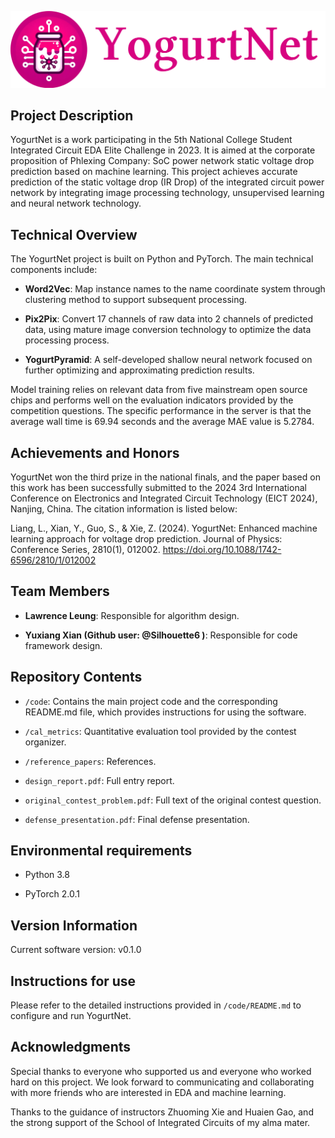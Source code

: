 ![YogurtNetLogoWithCaption](doc/YogurtNet.png)

## Project Description

YogurtNet is a work participating in the 5th National College Student Integrated Circuit EDA Elite Challenge in 2023. It is aimed at the corporate proposition of Phlexing Company: SoC power network static voltage drop prediction based on machine learning. This project achieves accurate prediction of the static voltage drop (IR Drop) of the integrated circuit power network by integrating image processing technology, unsupervised learning and neural network technology.

## Technical Overview

The YogurtNet project is built on Python and PyTorch. The main technical components include:

- **Word2Vec**: Map instance names to the name coordinate system through clustering method to support subsequent processing.

- **Pix2Pix**: Convert 17 channels of raw data into 2 channels of predicted data, using mature image conversion technology to optimize the data processing process.

- **YogurtPyramid**: A self-developed shallow neural network focused on further optimizing and approximating prediction results.

Model training relies on relevant data from five mainstream open source chips and performs well on the evaluation indicators provided by the competition questions. The specific performance in the server is that the average wall time is 69.94 seconds and the average MAE value is 5.2784.

## Achievements and Honors

YogurtNet won the third prize in the national finals, and the paper based on this work has been successfully submitted to the 2024 3rd International Conference on Electronics and Integrated Circuit Technology (EICT 2024), Nanjing, China. The citation information is listed below:

Liang, L., Xian, Y., Guo, S., & Xie, Z. (2024). YogurtNet: Enhanced machine learning approach for voltage drop prediction. Journal of Physics: Conference Series, 2810(1), 012002. https://doi.org/10.1088/1742-6596/2810/1/012002

## Team Members

- **Lawrence Leung**: Responsible for algorithm design.

- **Yuxiang Xian (Github user: @Silhouette6 )**: Responsible for code framework design.

## Repository Contents

- `/code`: Contains the main project code and the corresponding README.md file, which provides instructions for using the software.

- `/cal_metrics`: Quantitative evaluation tool provided by the contest organizer.

- `/reference_papers`: References.

- `design_report.pdf`: Full entry report.

- `original_contest_problem.pdf`: Full text of the original contest question.

- `defense_presentation.pdf`: Final defense presentation.

## Environmental requirements

- Python 3.8

- PyTorch 2.0.1

## Version Information

Current software version: v0.1.0

## Instructions for use

Please refer to the detailed instructions provided in `/code/README.md` to configure and run YogurtNet.

## Acknowledgments

Special thanks to everyone who supported us and everyone who worked hard on this project. We look forward to communicating and collaborating with more friends who are interested in EDA and machine learning.

Thanks to the guidance of instructors Zhuoming Xie and Huaien Gao, and the strong support of the School of Integrated Circuits of my alma mater.
